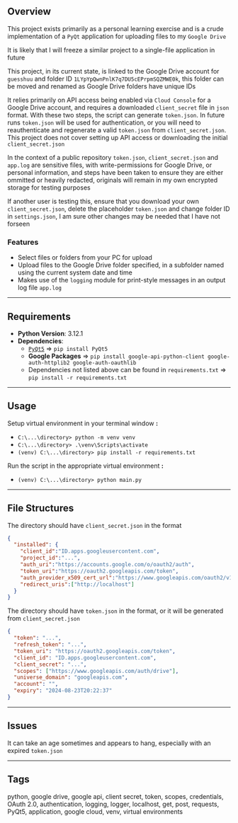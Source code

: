 ## Overview

This project exists primarily as a personal learning exercise and is a crude implementation of a `PyQt` application for uploading files to my `Google Drive`

It is likely that I will freeze a similar project to a single-file application in future

This project, in its current state, is linked to the Google Drive account for `guesshuu` and folder ID `1LYpYpQwnPnlK7q7DU5cEPrpmSQZMWE0k`, this folder can be moved and renamed as Google Drive folders have unique IDs

It relies primarily on API access being enabled via `Cloud Console` for a Google Drive account, and requires a downloaded `client_secret` file in `json` format. With these two steps, the script can generate `token.json`. In future runs `token.json` will be used for authentication, or you will need to reauthenticate and regenerate a valid `token.json` from `client_secret.json`. This project does not cover setting up API access or downloading the initial `client_secret.json`

In the context of a public repository `token.json`, `client_secret.json` and `app.log` are sensitive files, with write-permissions for Google Drive, or personal information, and steps have been taken to ensure they are either ommitted or heavily redacted, originals will remain in my own encrypted storage for testing purposes

If another user is testing this, ensure that you download your own `client_secret.json`, delete the placeholder `token.json` and change folder ID in `settings.json`, I am sure other changes may be needed that I have not forseen

### Features
- Select files or folders from your PC for upload
- Upload files to the Google Drive folder specified, in a subfolder named using the current system date and time
- Makes use of the `logging` module for print-style messages in an output log file `app.log`

---

## Requirements

- **Python Version**: 3.12.1
- **Dependencies**:
  - [`PyQt5`](https://pypi.org/project/PyQt5/) => `pip install PyQt5`
  - **Google Packages** => `pip install google-api-python-client google-auth-httplib2 google-auth-oauthlib`
  - Dependencies not listed above can be found in `requirements.txt` => `pip install -r requirements.txt`

---

## Usage

Setup virtual environment in your terminal window **:**
-  `C:\...\directory> python -m venv venv`
-  `C:\...\directory> .\venv\Scripts\activate`
-  `(venv) C:\...\directory> pip install -r requirements.txt`

Run the script in the appropriate virtual environment **:**
- `(venv) C:\...\directory> python main.py`

---

## File Structures

The directory should have `client_secret.json` in the format
```json
{
  "installed": {
    "client_id":"ID.apps.googleusercontent.com",
    "project_id":"...",
    "auth_uri":"https://accounts.google.com/o/oauth2/auth",
    "token_uri":"https://oauth2.googleapis.com/token",
    "auth_provider_x509_cert_url":"https://www.googleapis.com/oauth2/v1/certs","client_secret":"...",
    "redirect_uris":["http://localhost"]
  }
}
```

The directory should have `token.json` in the format, or it will be generated from `client_secret.json`
```json
{
  "token": "...", 
  "refresh_token": "...", 
  "token_uri": "https://oauth2.googleapis.com/token", 
  "client_id": "ID.apps.googleusercontent.com", 
  "client_secret": "...", 
  "scopes": ["https://www.googleapis.com/auth/drive"], 
  "universe_domain": "googleapis.com", 
  "account": "", 
  "expiry": "2024-08-23T20:22:37"
}
```

---

## Issues

It can take an age sometimes and appears to hang, especially with an expired `token.json`

---

## Tags

python, google drive, google api, client secret, token, scopes, credentials, OAuth 2.0, authentication, logging, logger, localhost, get, post, requests, PyQt5, application, google cloud, venv, virtual environments